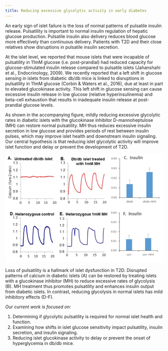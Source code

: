 ```yaml
---
title: Reducing excessive glycolytic activity in early diabetes
---
```


An early sign of islet failure is the loss of normal patterns of pulsatile insulin release. Pulsatility is important to normal insulin regulation of hepatic glucose production. Pulsatile insulin also delivery reduces blood glucose more effectively than continuous delivery. Patients with T2D and their close relatives show disruptions in pulsatile insulin secretion.

At the islet level, we reported that mouse islets that were incapable of pulsatility in 11mM glucose (i.e. post-prandial) had reduced capacity for glucose-stimulated insulin release compared to pulsatile islets (Jahanshahi et al., Endocrinology, 2009). We recently reported that a left shift in glucose sensing in islets from diabetic db/db mice is linked to disruptions in pulsatility in 11mM glucose (Corbin & Waters et al., 2016), due at least in part to elevated glucokinase activity. This left shift in glucose sensing can cause excessive insulin release in low glucose (relative hyperinsulinemia) and beta-cell exhaustion that results in inadequate insulin release at post-prandial glucose levels.

As shown in the accompanying figure, mildly reducing excessive glycolytic rates in diabetic islets with the glucokinase inhibitor D-mannoheptulose (MH) can restore normal pulsatility. MH thus reduces excessive insulin secretion in low glucose and provides periods of rest between insulin pulses, which may improve islet health and downstream insulin signaling. Our central hypothesis is that reducing islet glycolytic activity will improve islet function and delay or prevent the development of T2D.

![Loss of pulsatility](/images/projects/reducing-excessive-glycolytic-activity-in-early-diabetes.png)

Loss of pulsatility is a hallmark of islet dysfunction in T2D. Disrupted patterns of calcium in diabetic islets (A) can be restored by treating islets with a glucokinase inhibitor (MH) to reduce excessive rates of glycolysis (B). MH treatment thus promotes pulsatility and enhances insulin output from diabetic islets. In contrast, reducing glycolysis in normal islets has mild inhibitory effects (D-F).

*Our current work is focused on:*

1. Determining if glycolytic pulsatility is required for normal islet health and function.
2. Examining how shifts in islet glucose sensitivity impact pulsatility, insulin secretion, and insulin signaling.
3. Reducing islet glucokinase activity to delay or prevent the onset of hyperglycemia in db/db mice.
